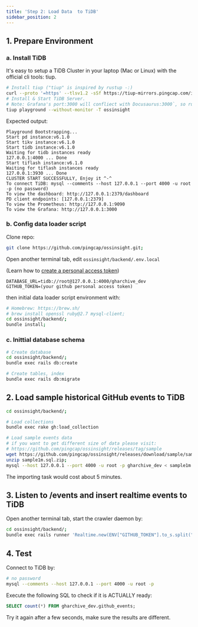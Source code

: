 ```yaml
---
title: 'Step 2: Load Data  to TiDB'
sidebar_position: 2
---
```


## 1. Prepare Environment

### a. Install TiDB

It's easy to setup a TiDB Cluster in your laptop (Mac or Linux) with the official cli tools: tiup.

```bash
# Install tiup ("tiup" is inspired by rustup -:)
curl --proto '=https' --tlsv1.2 -sSf https://tiup-mirrors.pingcap.com/install.sh | sh
# Install & Start TiDB Server.
# Note: Grafana's port:3000 will confliect with Docusaurus:3000`, so run tiup with `--without-monitor` option
tiup playground --without-monitor -T ossinsight
```

Expected output:
```
Playground Bootstrapping...
Start pd instance:v6.1.0
Start tikv instance:v6.1.0
Start tidb instance:v6.1.0
Waiting for tidb instances ready
127.0.0.1:4000 ... Done
Start tiflash instance:v6.1.0
Waiting for tiflash instances ready
127.0.0.1:3930 ... Done
CLUSTER START SUCCESSFULLY, Enjoy it ^-^
To connect TiDB: mysql --comments --host 127.0.0.1 --port 4000 -u root -p (no password)
To view the dashboard: http://127.0.0.1:2379/dashboard
PD client endpoints: [127.0.0.1:2379]
To view the Prometheus: http://127.0.0.1:9090
To view the Grafana: http://127.0.0.1:3000
```

### b. Config data loader script

Clone repo:
```bash
git clone https://github.com/pingcap/ossinsight.git;
```

Open another terminal tab, edit `ossinsight/backend/.env.local`

(Learn how to [create a personal access token](/workshop/mini-ossinsight/step-by-step/find-data-source#creating-a-personal-access-token))
```
DATABASE_URL=tidb://root@127.0.0.1:4000/gharchive_dev
GITHUB_TOKEN=(your github personal access token)
```

then initial data loader script environment with:
```bash
# Homebrew: https://brew.sh/
# brew install openssl ruby@2.7 mysql-client;
cd ossinsight/backend/;
bundle install;
```

### c. Inittial database schema

```bash
# Create database
cd ossinsight/backend/;
bundle exec rails db:create

# Create tables, index
bundle exec rails db:migrate
```


## 2. Load sample historical GitHub events to TiDB

```bash
cd ossinsight/backend/;

# Load collections
bundle exec rake gh:load_collection

# Load sample events data
# if you want to get different size of data please visit: 
# https://github.com/pingcap/ossinsight/releases/tag/sample
wget https://github.com/pingcap/ossinsight/releases/download/sample/sample1m.sql.zip;
unzip sample1m.sql.zip;
mysql --host 127.0.0.1 --port 4000 -u root -p gharchive_dev < sample1m.sql
```

The importing task would cost about 5 minutes.


## 3. Listen to /events and insert realtime events to TiDB

Open another terminal tab, start the crawler daemon by:

```bash
cd ossinsight/backend/;
bundle exec rails runner 'Realtime.new(ENV["GITHUB_TOKEN"].to_s.split(","), 100).run';
```

## 4. Test

Connect to TiDB by:
```bash
# no password
mysql --comments --host 127.0.0.1 --port 4000 -u root -p
```

Execute the following SQL to check if it is ACTUALLY ready:

```sql
SELECT count(*) FROM gharchive_dev.github_events;
```
Try it again after a few seconds, make sure the results are different.
